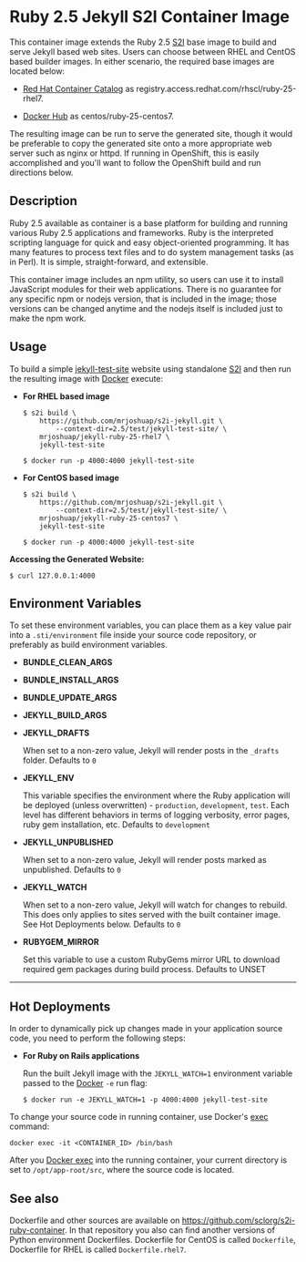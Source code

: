 Ruby 2.5 Jekyll S2I Container Image
===================================

This container image extends the Ruby 2.5 [S2I](https://github.com/openshift/source-to-image)
base image to build and serve Jekyll based web sites.  Users can choose between
RHEL and CentOS based builder images.  In either scenario, the required base images
are located below:

*  [Red Hat Container Catalog](https://access.redhat.com/containers/#/registry.access.redhat.com/rhscl/ruby-25-rhel7)
   as registry.access.redhat.com/rhscl/ruby-25-rhel7.

*  [Docker Hub](https://hub.docker.com/r/centos/ruby-25-centos7/)
   as centos/ruby-25-centos7.

The resulting image can be run to serve the generated site, though it would be
preferable to copy the generated site onto a more appropriate web server such
as nginx or httpd.  If running in OpenShift, this is easily accomplished and
you'll want to follow the OpenShift build and run directions below.

Description
-----------

Ruby 2.5 available as container is a base platform for building and running
various Ruby 2.5 applications and frameworks.  Ruby is the interpreted scripting
language for quick and easy object-oriented programming.  It has many features
to process text files and to do system management tasks (as in Perl). It is
simple, straight-forward, and extensible.

This container image includes an npm utility, so users can use it to install
JavaScript modules for their web applications. There is no guarantee for any
specific npm or nodejs version, that is included in the image; those versions
can be changed anytime and the nodejs itself is included just to make the npm
work.

Usage
---------------------
To build a simple [jekyll-test-site](https://github.com/mrjoshuap/s2i-jekyll/tree/master/2.5/test/jekyll-test-site)
website using standalone [S2I](https://github.com/openshift/source-to-image) and
then run the resulting image with [Docker](http://docker.io) execute:

*  **For RHEL based image**
    ```
    $ s2i build \
        https://github.com/mrjoshuap/s2i-jekyll.git \
            --context-dir=2.5/test/jekyll-test-site/ \
        mrjoshuap/jekyll-ruby-25-rhel7 \
        jekyll-test-site

    $ docker run -p 4000:4000 jekyll-test-site
    ```

*  **For CentOS based image**
    ```
    $ s2i build \
        https://github.com/mrjoshuap/s2i-jekyll.git \
            --context-dir=2.5/test/jekyll-test-site/ \
        mrjoshuap/jekyll-ruby-25-centos7 \
        jekyll-test-site

    $ docker run -p 4000:4000 jekyll-test-site
    ```

**Accessing the Generated Website:**
```
$ curl 127.0.0.1:4000
```

Environment Variables
---------------------

To set these environment variables, you can place them as a key value pair into
a `.sti/environment` file inside your source code repository, or preferably as
build environment variables.

* **BUNDLE_CLEAN_ARGS**

* **BUNDLE_INSTALL_ARGS**

* **BUNDLE_UPDATE_ARGS**

* **JEKYLL_BUILD_ARGS**

* **JEKYLL_DRAFTS**

    When set to a non-zero value, Jekyll will render posts in the `_drafts` folder.
    Defaults to `0`

* **JEKYLL_ENV**

    This variable specifies the environment where the Ruby application will be
    deployed (unless overwritten) - `production`, `development`, `test`.
    Each level has different behaviors in terms of logging verbosity,
    error pages, ruby gem installation, etc.
    Defaults to `development`

* **JEKYLL_UNPUBLISHED**

    When set to a non-zero value, Jekyll will render posts marked as unpublished.
    Defaults to `0`

* **JEKYLL_WATCH**

    When set to a non-zero value, Jekyll will watch for changes to rebuild.
    This does only applies to sites served with
    the built container image.  See Hot Deployments below.
    Defaults to `0`

* **RUBYGEM_MIRROR**

    Set this variable to use a custom RubyGems mirror URL to download required
    gem packages during build process.
    Defaults to UNSET


* **
Hot Deployments
---------------
In order to dynamically pick up changes made in your application source code,
you need to perform the following steps:

*  **For Ruby on Rails applications**

    Run the built Jekyll image with the `JEKYLL_WATCH=1` environment variable passed to the [Docker](http://docker.io) `-e` run flag:
    ```
    $ docker run -e JEKYLL_WATCH=1 -p 4000:4000 jekyll-test-site
    ```

To change your source code in running container, use Docker's [exec](http://docker.io) command:
```
docker exec -it <CONTAINER_ID> /bin/bash
```

After you [Docker exec](http://docker.io) into the running container, your current
directory is set to `/opt/app-root/src`, where the source code is located.

See also
--------
Dockerfile and other sources are available on https://github.com/sclorg/s2i-ruby-container.
In that repository you also can find another versions of Python environment Dockerfiles.
Dockerfile for CentOS is called `Dockerfile`, Dockerfile for RHEL is called `Dockerfile.rhel7`.
